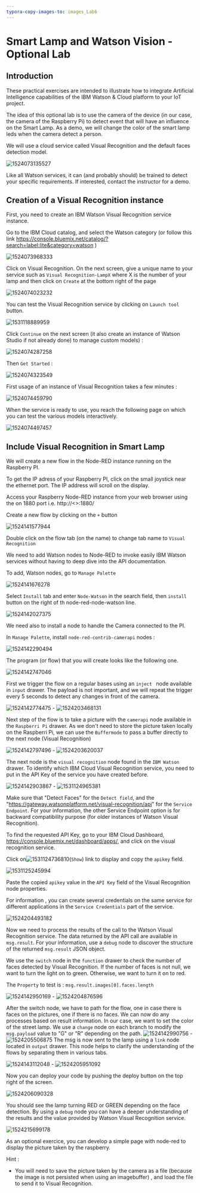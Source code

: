 ```yaml
---
typora-copy-images-to: images_Lab6
---
```


# Smart Lamp and Watson Vision - Optional Lab

## Introduction

These practical exercises are intended to illustrate how to integrate Artificial Intelligence capabilities of the IBM Watson & Cloud platform to your IoT project. 

The idea of this optional lab is to use the camera of the device (in our case, the camera of the Raspberry Pi)  to detect event that will have an influence on the Smart Lamp. As a demo, we will change the color of the smart lamp leds when the camera detect a person.

 We will use a cloud service called Visual Recognition and the default faces detection model.

![1524073135527](images_Lab6/1524073135527.png)

Like all Watson services, it can (and probably should) be trained to detect your specific requirements.  If interested, contact the instructor for a demo.

## Creation of a Visual Recognition instance

First, you need to create an IBM Watson Visual Recognition service instance.

Go to the IBM Cloud catalog, and select the Watson category (or follow this link https://console.bluemix.net/catalog/?search=label:lite&category=watson )

![1524073968333](images_Lab6/1524073968333.png)

Click on Visual Recognition. On the next screen, give a unique name to your service such as `Visual Recognition-LampX`  where X is the number of your lamp and then click on `Create` at the bottom right of the page

![1524074023232](images_Lab6/1524074023232.png)

You can test the Visual Recognition service by clicking on `Launch tool` button.

![1531118889959](images_Lab6/1531118889959.png)

Click `Continue` on the next screen (it also create an instance of Watson Studio if not already done) to manage custom models) : 

![1524074287258](images_Lab6/1524074287258.png)

Then `Get Started` :

![1524074323549](images_Lab6/1524074323549.png)

First usage of an instance of Visual Recognition takes a few minutes :

![1524074459790](images_Lab6/1524074459790.png)

When the service is ready to use, you reach the following page on which you can test the various models interactively.

![1524074497457](images_Lab6/1524074497457.png)

## Include Visual Recognition in Smart Lamp

We will create a new flow in the Node-RED instance running on the Raspberry PI. 

To get the IP adress of your Raspberry PI, click on the small joystick near the ethernet port. The IP address will scroll on the display.

Access your Raspberry Node-RED instance from your web browser using the on 1880 port i.e. http://<<YOUR-IP-ADDRESS>>:1880/

Create a new flow by clicking on the `+` button

![1524141577944](images_Lab6/1524141577944.png)

Double click on the flow tab (on the name) to change tab name to `Visual Recognition`

We need to add Watson nodes to Node-RED to invoke easily IBM Watson services without having to deep dive into the API documentation.

To add, Watson nodes, go to `Manage Palette`

![1524141676278](images_Lab6/1524141676278.png)

Select `Install` tab and enter `Node-Watson` in the search field, then `install` button on the right of th node-red-node-watson line.

![1524142027375](images_Lab6/1524142027375.png)

We need also to install a node to handle the Camera connected to the PI.

In `Manage Palette`, install `node-red-contrib-camerapi` nodes : 

![1524142290494](images_Lab6/1524142290494.png)

The program (or flow) that you will create looks like the following one. 

![1524142747046](images_Lab6/1524142747046.png)

First we trigger the flow on a regular bases using an `inject ` node available in `input` drawer. The payload is not important, and we will repeat the trigger every 5 seconds to detect any changes in front of the camera.

![1524142774475](images_Lab6/1524142774475.png) - ![1524203468131](images_Lab6/1524203468131.png)

Next step of the flow is to take a picture with the `camerapi` node available in the `Raspberri Pi` drawer. As we don't need to store the picture taken locally on the Raspberri Pi, we can use the `Buffermode` to pass a buffer directly to the next node (Visual Recognition)

![1524142797496](images_Lab6/1524142797496.png) - ![1524203620037](images_Lab6/1524203620037.png)

The next node is the `visual recognition` node found in the `IBM Watson` drawer. To identify which IBM Cloud Visual Recognition service, you need to put in the API Key of the service you have created before.

![1524142903867](images_Lab6/1524142903867.png) - ![1531124965381](images_Lab6/1531124965381.png)

Make sure that  "Detect Faces"  for the `Detect field`, and the "https://gateway.watsonplatform.net/visual-recognition/api" for the `Service Endpoint`. For your information, the other Service Endpoint option is for backward compatibility purpose (for older instances of Watson Visual Recognition).

To find the requested API Key, go to your IBM Cloud Dashboard, https://console.bluemix.net/dashboard/apps/, and click on the visual recognition service.

Click on![1531124736810](images_Lab6/1531124736810.png)(`Show`) link to display and copy the `apikey` field.

![1531125245994](images_Lab6/1531125245994.png)

Paste the copied `apikey` value in the `API Key` field of the Visual Recognition node properties.

For information , you can create several credentials on the same service for different applications in the `Service Credentials` part of the service.

![1524204493182](images_Lab6/1524204493182.png)

Now we need to process the results of the call to the Watson Visual Recognition service. The data returned by the API call are available in `msg.result`.  For your information, use a `debug` node to discover the structure of the returned `msg.result` JSON object.

We use the `switch` node in the `function` drawer to check the number of faces detected by Visual Recognition. If the number of faces is not null, we want to turn the light on to green. Otherwise, we want to turn it on to red. 

The `Property` to test is : `msg.result.images[0].faces.length`

![1524142950169](images_Lab6/1524142950169.png) - ![1524204876596](images_Lab6/1524204876596.png)

After the switch node, we have to path for the flow, one in case there is faces on the pictures, one if there is no faces. We can now do any processes based on result information. In our case, we want to set the color of the street lamp. We use a `change` node on each branch  to modify the `msg.payload` value to "G" or "R" depending on the path.
![1524142990756](images_Lab6/1524142990756.png) - ![1524205506875](images_Lab6/1524205506875.png)
The msg is now sent to the lamp using a `link` node located in `output` drawer. This node helps to clarify the understanding of the flows by separating them in various tabs.

![1524143112048](images_Lab6/1524143112048.png) - ![1524205951092](images_Lab6/1524205951092.png)

Now you can deploy your code by pushing the deploy button on the top right of the screen.

![1524206090328](images_Lab6/1524206090328.png)

You should see the lamp turning RED or GREEN depending on the face detection. By using a `debug` node you can have a deeper understanding of the results and the value provided by Watson Visual Recognition service.

![1524215699178](images_Lab6/1524215699178.png)

As an optional exercice, you can develop a simple page with node-red to display the picture taken by the raspberry. 

Hint : 

- You will need to save the picture taken by the camera as a file (because the image is not persisted when using an imagebuffer) , and load the file to send it to Visual Recognition.